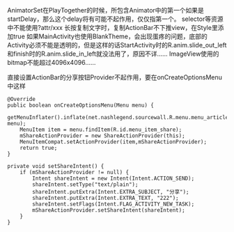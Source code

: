 AnimatorSet在PlayTogether的时候，所包含Animator中的第一个如果是startDelay，那么这个delay将有可能不起作用，仅仅指第一个。
selector等资源中不能使用?attr/xxx
长按复制文字时，复制ActionBar不下推view，在Style里添加<item name="windowActionModeOverlay">true</item>
如果MainActivity也使用BlankTheme，会出现蛋疼的问题，底部的Activity必须不能是透明的，但是这样的话StartActivity时的R.anim.slide_out_left和finish时的R.anim.slide_in_left就没法用了，原因不详……
ImageView使用的bitmap不能超过4096x4096……

直接设置ActionBar的分享按钮Provider不起作用，要在onCreateOptionsMenu中这样

    @Override
    public boolean onCreateOptionsMenu(Menu menu) {
        getMenuInflater().inflate(net.nashlegend.sourcewall.R.menu.menu_article, menu);
        MenuItem item = menu.findItem(R.id.menu_item_share);
        mShareActionProvider = new ShareActionProvider(this);
        MenuItemCompat.setActionProvider(item,mShareActionProvider);
        return true;
    }

    private void setShareIntent() {
        if (mShareActionProvider != null) {
            Intent shareIntent = new Intent(Intent.ACTION_SEND);
            shareIntent.setType("text/plain");
            shareIntent.putExtra(Intent.EXTRA_SUBJECT, "分享");
            shareIntent.putExtra(Intent.EXTRA_TEXT, "222");
            shareIntent.setFlags(Intent.FLAG_ACTIVITY_NEW_TASK);
            mShareActionProvider.setShareIntent(shareIntent);
        }
    }